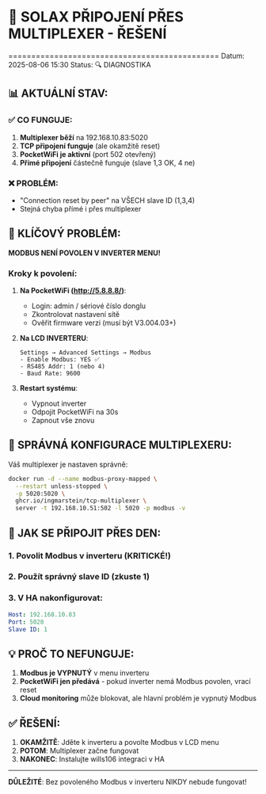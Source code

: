# 🔧 SOLAX PŘIPOJENÍ PŘES MULTIPLEXER - ŘEŠENÍ
==============================================
Datum: 2025-08-06 15:30
Status: 🔍 DIAGNOSTIKA

## 📊 AKTUÁLNÍ STAV:

### ✅ CO FUNGUJE:
1. **Multiplexer běží** na 192.168.10.83:5020
2. **TCP připojení funguje** (ale okamžitě reset)
3. **PocketWiFi je aktivní** (port 502 otevřený)
4. **Přímé připojení** částečně funguje (slave 1,3 OK, 4 ne)

### ❌ PROBLÉM:
- "Connection reset by peer" na VŠECH slave ID (1,3,4)
- Stejná chyba přímé i přes multiplexer

## 🎯 KLÍČOVÝ PROBLÉM:

**MODBUS NENÍ POVOLEN V INVERTER MENU!**

### Kroky k povolení:

1. **Na PocketWiFi (http://5.8.8.8/)**:
   - Login: admin / sériové číslo donglu
   - Zkontrolovat nastavení sítě
   - Ověřit firmware verzi (musí být V3.004.03+)

2. **Na LCD INVERTERU**:
   ```
   Settings → Advanced Settings → Modbus
   - Enable Modbus: YES ✅
   - RS485 Addr: 1 (nebo 4)
   - Baud Rate: 9600
   ```

3. **Restart systému**:
   - Vypnout inverter
   - Odpojit PocketWiFi na 30s
   - Zapnout vše znovu

## 🔄 SPRÁVNÁ KONFIGURACE MULTIPLEXERU:

Váš multiplexer je nastaven správně:
```bash
docker run -d --name modbus-proxy-mapped \
  --restart unless-stopped \
  -p 5020:5020 \
  ghcr.io/ingmarstein/tcp-multiplexer \
  server -t 192.168.10.51:502 -l 5020 -p modbus -v
```

## 🚀 JAK SE PŘIPOJIT PŘES DEN:

### 1. **Povolit Modbus v inverteru** (KRITICKÉ!)
### 2. **Použít správný slave ID** (zkuste 1)
### 3. **V HA nakonfigurovat**:
   ```yaml
   Host: 192.168.10.83
   Port: 5020
   Slave ID: 1
   ```

## 💡 PROČ TO NEFUNGUJE:

1. **Modbus je VYPNUTÝ** v menu inverteru
2. **PocketWiFi jen předává** - pokud inverter nemá Modbus povolen, vrací reset
3. **Cloud monitoring** může blokovat, ale hlavní problém je vypnutý Modbus

## ✅ ŘEŠENÍ:

1. **OKAMŽITĚ**: Jděte k inverteru a povolte Modbus v LCD menu
2. **POTOM**: Multiplexer začne fungovat
3. **NAKONEC**: Instalujte wills106 integraci v HA

---
**DŮLEŽITÉ**: Bez povoleného Modbus v inverteru NIKDY nebude fungovat!